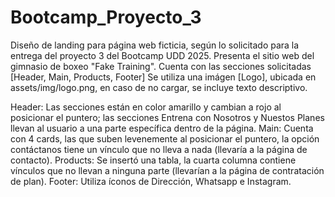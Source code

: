 # Bootcamp_Proyecto_3
Diseño de landing para página web ficticia, según lo solicitado para la entrega del proyecto 3 del Bootcamp UDD 2025.
Presenta el sitio web del gimnasio de boxeo "Fake Training".
Cuenta con las secciones solicitadas [Header, Main, Products, Footer]
Se utiliza una imágen [Logo], ubicada en assets/img/logo.png, en caso de no cargar, se incluye texto descriptivo.

Header: Las secciones están en color amarillo y cambian a rojo al posicionar el puntero; las secciones Entrena con Nosotros y Nuestos Planes llevan al usuario a una parte específica dentro de la página.
Main: Cuenta con 4 cards, las que suben levenemente al posicionar el puntero, la opción contáctanos tiene un vínculo que no lleva a nada (llevaría a la página de contacto).
Products: Se insertó una tabla, la cuarta columna contiene vínculos que no llevan a ninguna parte (llevarían a la página de contratación de plan).
Footer: Utiliza íconos de Dirección, Whatsapp e Instagram.
